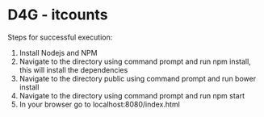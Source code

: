 # D4G - itcounts

Steps for successful execution:<br/>
1. Install Nodejs and NPM<br/>
2. Navigate to the directory using command prompt and run npm install, this will install the dependencies<br/>
3. Navigate to the directory public using command prompt and run bower install<br/>
4. Navigate to the directory using command prompt and run npm start<br/>
5. In your browser go to localhost:8080/index.html<br/>
